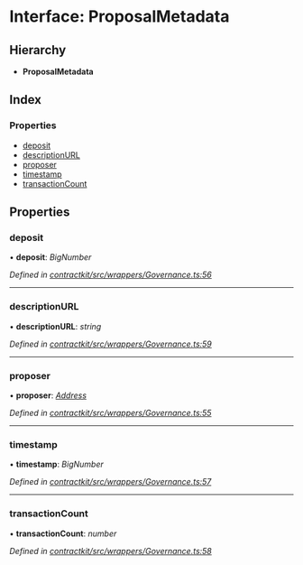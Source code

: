 # Interface: ProposalMetadata

## Hierarchy

* **ProposalMetadata**

## Index

### Properties

* [deposit](_contractkit_src_wrappers_governance_.proposalmetadata.md#deposit)
* [descriptionURL](_contractkit_src_wrappers_governance_.proposalmetadata.md#descriptionurl)
* [proposer](_contractkit_src_wrappers_governance_.proposalmetadata.md#proposer)
* [timestamp](_contractkit_src_wrappers_governance_.proposalmetadata.md#timestamp)
* [transactionCount](_contractkit_src_wrappers_governance_.proposalmetadata.md#transactioncount)

## Properties

###  deposit

• **deposit**: *BigNumber*

*Defined in [contractkit/src/wrappers/Governance.ts:56](https://github.com/celo-org/celo-monorepo/blob/master/packages/contractkit/src/wrappers/Governance.ts#L56)*

___

###  descriptionURL

• **descriptionURL**: *string*

*Defined in [contractkit/src/wrappers/Governance.ts:59](https://github.com/celo-org/celo-monorepo/blob/master/packages/contractkit/src/wrappers/Governance.ts#L59)*

___

###  proposer

• **proposer**: *[Address](../modules/_contractkit_src_base_.md#address)*

*Defined in [contractkit/src/wrappers/Governance.ts:55](https://github.com/celo-org/celo-monorepo/blob/master/packages/contractkit/src/wrappers/Governance.ts#L55)*

___

###  timestamp

• **timestamp**: *BigNumber*

*Defined in [contractkit/src/wrappers/Governance.ts:57](https://github.com/celo-org/celo-monorepo/blob/master/packages/contractkit/src/wrappers/Governance.ts#L57)*

___

###  transactionCount

• **transactionCount**: *number*

*Defined in [contractkit/src/wrappers/Governance.ts:58](https://github.com/celo-org/celo-monorepo/blob/master/packages/contractkit/src/wrappers/Governance.ts#L58)*

